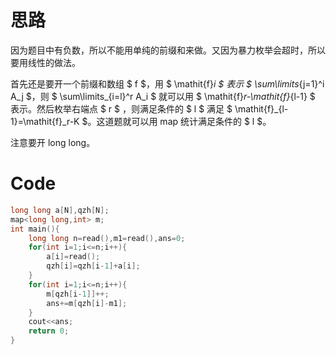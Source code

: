 # 思路

因为题目中有负数，所以不能用单纯的前缀和来做。又因为暴力枚举会超时，所以要用线性的做法。

首先还是要开一个前缀和数组 $ f $，用 $ \mathit{f}_i $ 
表示 $ \sum\limits_{j=1}^i A_j $，则 $ \sum\limits_{i=l}^r A_i $ 就可以用 $ \mathit{f}_r-\mathit{f}_{l-1} $ 表示。然后枚举右端点 $ r $ ，则满足条件的 $ l $ 满足 $ \mathit{f}_{l-1}=\mathit{f}_r-K $。这道题就可以用 map 统计满足条件的 $ l $。

注意要开 long long。
# Code
```cpp
long long a[N],qzh[N];
map<long long,int> m;
int main(){
	long long n=read(),m1=read(),ans=0;
	for(int i=1;i<=n;i++){
		a[i]=read();
		qzh[i]=qzh[i-1]+a[i];
	}
	for(int i=1;i<=n;i++){
		m[qzh[i-1]]++;
		ans+=m[qzh[i]-m1];
	}
	cout<<ans;
	return 0;
}
```